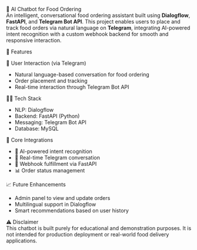 🤖 AI Chatbot for Food Ordering  
An intelligent, conversational food ordering assistant built using **Dialogflow**, **FastAPI**, and **Telegram Bot API**. This project enables users to place and track food orders via natural language on **Telegram**, integrating AI-powered intent recognition with a custom webhook backend for smooth and responsive interaction.

🚀 Features

💬 User Interaction (via Telegram)
- Natural language-based conversation for food ordering
- Order placement and tracking
- Real-time interaction through Telegram Bot API 

🧑‍💻 Tech Stack
- NLP: Dialogflow
- Backend: FastAPI (Python)
- Messaging: Telegram Bot API
- Database: MySQL 

🔧 Core Integrations
- 🧠 AI-powered intent recognition
- 💬 Real-time Telegram conversation
- 🧾 Webhook fulfillment via FastAPI
- 📊 Order status management

📈 Future Enhancements
- Admin panel to view and update orders
- Multilingual support in Dialogflow
- Smart recommendations based on user history

⚠️ Disclaimer  
This chatbot is built purely for educational and demonstration purposes. It is not intended for production deployment or real-world food delivery applications.
